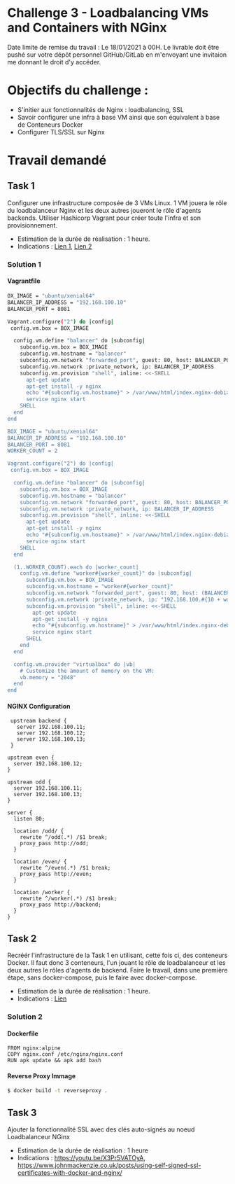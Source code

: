 # Challenge 3 - Loadbalancing VMs and Containers with NGinx

Date limite de remise du travail :  Le 18/01/2021 à 00H. Le livrable doit être pushé sur votre dépôt personnel GitHub/GitLab en m'envoyant une invitaion me donnant le droit d'y accéder.

# Objectifs du challenge : 
- S'initier aux fonctionnalités de Nginx : loadbalancing, SSL
- Savoir configurer une infra à base VM ainsi que son équivalent à base de Conteneurs Docker
- Configurer TLS/SSL sur Nginx

# Travail demandé

## Task 1
Configurer une infrastructure composée de 3 VMs Linux. 1 VM jouera le rôle du loadbalanceur Nginx et les deux autres joueront le rôle d'agents backends. Utiliser Hashicorp Vagrant pour créer toute l'infra et son provisionnement.
- Estimation de la durée de réalisation : 1 heure.
- Indications : [Lien 1](https://youtu.be/SpL_hJNUNEI),  [Lien 2](https://redgreenrepeat.com/2018/06/01/nginx-load-balancer-configuration/)

### Solution 1

#### Vagrantfile

```bash
OX_IMAGE = "ubuntu/xenial64"
BALANCER_IP_ADDRESS = "192.168.100.10"
BALANCER_PORT = 8081

Vagrant.configure("2") do |config|
 config.vm.box = BOX_IMAGE

  config.vm.define "balancer" do |subconfig|
    subconfig.vm.box = BOX_IMAGE
    subconfig.vm.hostname = "balancer"
    subconfig.vm.network "forwarded_port", guest: 80, host: BALANCER_PORT
    subconfig.vm.network :private_network, ip: BALANCER_IP_ADDRESS
    subconfig.vm.provision "shell", inline: <<-SHELL
      apt-get update
      apt-get install -y nginx
      echo "#{subconfig.vm.hostname}" > /var/www/html/index.nginx-debian.html
      service nginx start
    SHELL
  end
end

BOX_IMAGE = "ubuntu/xenial64"
BALANCER_IP_ADDRESS = "192.168.100.10"
BALANCER_PORT = 8081
WORKER_COUNT = 2

Vagrant.configure("2") do |config|
 config.vm.box = BOX_IMAGE

  config.vm.define "balancer" do |subconfig|
    subconfig.vm.box = BOX_IMAGE
    subconfig.vm.hostname = "balancer"
    subconfig.vm.network "forwarded_port", guest: 80, host: BALANCER_PORT
    subconfig.vm.network :private_network, ip: BALANCER_IP_ADDRESS
    subconfig.vm.provision "shell", inline: <<-SHELL
      apt-get update
      apt-get install -y nginx
      echo "#{subconfig.vm.hostname}" > /var/www/html/index.nginx-debian.html
      service nginx start
    SHELL
  end

  (1..WORKER_COUNT).each do |worker_count|
    config.vm.define "worker#{worker_count}" do |subconfig|
      subconfig.vm.box = BOX_IMAGE
      subconfig.vm.hostname = "worker#{worker_count}"
      subconfig.vm.network "forwarded_port", guest: 80, host: (BALANCER_PORT + worker_count)
      subconfig.vm.network :private_network, ip: "192.168.100.#{10 + worker_count}"
      subconfig.vm.provision "shell", inline: <<-SHELL
        apt-get update
        apt-get install -y nginx
        echo "#{subconfig.vm.hostname}" > /var/www/html/index.nginx-debian.html
        service nginx start
      SHELL
    end
  end

  config.vm.provider "virtualbox" do |vb|
    # Customize the amount of memory on the VM:
    vb.memory = "2048"
  end
end
```

#### NGINX Configuration

```
 upstream backend {
   server 192.168.100.11;
   server 192.168.100.12;
   server 192.168.100.13;
 }

upstream even {
  server 192.168.100.12;
}

upstream odd {
  server 192.168.100.11;
  server 192.168.100.13;
}

server {
  listen 80;

  location /odd/ {
    rewrite ^/odd(.*) /$1 break;
    proxy_pass http://odd;
  }

  location /even/ {
    rewrite ^/even(.*) /$1 break;
    proxy_pass http://even;
  }

  location /worker {
    rewrite ^/worker(.*) /$1 break;
    proxy_pass http://backend;
  }
}
```



## Task 2
Recréér l'infrastructure de la Task 1 en utilisant, cette fois ci, des conteneurs Docker. Il faut donc 3 conteneurs, l'un jouant le rôle de loadbalanceur et les deux autres le rôles d'agents de backend.  Faire le travail, dans une première étape, sans docker-compose, puis le faire avec docker-compose.
- Estimation de la durée de réalisation : 1 heure.
- Indications :  [Lien](https://www.bogotobogo.com/DevOps/Docker/Docker-Compose-Nginx-Reverse-Proxy-Multiple-Containers.php)

### Solution 2

#### Dockerfile

```docker
FROM nginx:alpine
COPY nginx.conf /etc/nginx/nginx.conf
RUN apk update && apk add bash
```

#### Reverse Proxy Immage

```bash
$ docker build -t reverseproxy .
```



## Task 3
Ajouter la fonctionnalité SSL avec des clés auto-signés au noeud Loadbalanceur NGinx
- Estimation de la durée de réalisation : 1 heure
- Indications :  https://youtu.be/X3Pr5VATOyA, https://www.johnmackenzie.co.uk/posts/using-self-signed-ssl-certificates-with-docker-and-nginx/



